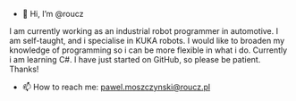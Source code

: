 - 👋 Hi, I’m @roucz

I am currently working as an industrial robot programmer in automotive. I am self-taught, and i specialise in KUKA robots.
I would like to broaden my knowledge of programming so i can be more flexible in what i do. Currently i am learning C#.
I have just started on GitHub, so please be patient. Thanks!

- 📫 How to reach me: pawel.moszczynski@roucz.pl

<!---
roucz/roucz is a ✨ special ✨ repository because its `README.md` (this file) appears on your GitHub profile.
You can click the Preview link to take a look at your changes.
--->

